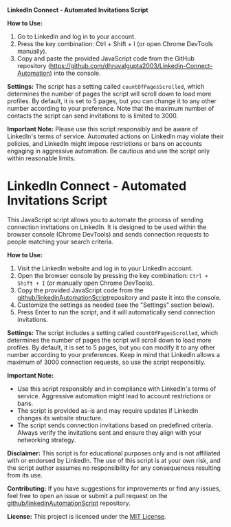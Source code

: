 **LinkedIn Connect - Automated Invitations Script**

**How to Use:**
1. Go to LinkedIn and log in to your account.
2. Press the key combination: Ctrl + Shift + I (or open Chrome DevTools manually).
3. Copy and paste the provided JavaScript code from the GitHub repository (https://github.com/dhruvalgupta2003/Linkedin-Connect-Automation) into the console.

**Settings:**
The script has a setting called `countOfPagesScrolled`, which determines the number of pages the script will scroll down to load more profiles. By default, it is set to 5 pages, but you can change it to any other number according to your preference. Note that the maximum number of contacts the script can send invitations to is limited to 3000.

**Important Note:**
Please use this script responsibly and be aware of LinkedIn's terms of service. Automated actions on LinkedIn may violate their policies, and LinkedIn might impose restrictions or bans on accounts engaging in aggressive automation. Be cautious and use the script only within reasonable limits.



# LinkedIn Connect - Automated Invitations Script

This JavaScript script allows you to automate the process of sending connection invitations on LinkedIn. It is designed to be used within the browser console (Chrome DevTools) and sends connection requests to people matching your search criteria.

**How to Use:**
1. Visit the LinkedIn website and log in to your LinkedIn account.
2. Open the browser console by pressing the key combination: `Ctrl + Shift + I` (or manually open Chrome DevTools).
3. Copy the provided JavaScript code from the [github/linkedinAutomationScript](linkedin-connect.js)repository and paste it into the console.
4. Customize the settings as needed (see the "Settings" section below).
5. Press Enter to run the script, and it will automatically send connection invitations.

**Settings:**
The script includes a setting called `countOfPagesScrolled`, which determines the number of pages the script will scroll down to load more profiles. By default, it is set to 5 pages, but you can modify it to any other number according to your preferences. Keep in mind that LinkedIn allows a maximum of 3000 connection requests, so use the script responsibly.

**Important Note:**
- Use this script responsibly and in compliance with LinkedIn's terms of service. Aggressive automation might lead to account restrictions or bans.
- The script is provided as-is and may require updates if LinkedIn changes its website structure.
- The script sends connection invitations based on predefined criteria. Always verify the invitations sent and ensure they align with your networking strategy.

**Disclaimer:**
This script is for educational purposes only and is not affiliated with or endorsed by LinkedIn. The use of this script is at your own risk, and the script author assumes no responsibility for any consequences resulting from its use.

**Contributing:**
If you have suggestions for improvements or find any issues, feel free to open an issue or submit a pull request on the [github/linkedinAutomationScript](https://github.com/yourusername/linkedinAutomationScript) repository.

**License:**
This project is licensed under the [MIT License](LICENSE).
